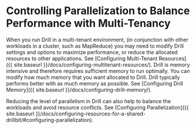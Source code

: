 # Controlling Parallelization to Balance Performance with Multi-Tenancy 

When you run Drill in a multi-tenant environment, (in conjunction with other workloads in a cluster, such as MapReduce) you may need to modify Drill settings and options to maximize performance, or reduce the allocated resources to other applications. See [Configuring Multi-Tenant Resources]({{ site.baseurl }}/docs/configuring-multitenant-resources/).
Drill is memory intensive and therefore requires sufficient memory to run optimally. You can modify how much memory that you want allocated to Drill. Drill typically performs better with as much memory as possible. See [Configuring Drill Memory]({{ site.baseurl }}/docs/configuring-drill-memory/).
 
Reducing the level of parallelism in Drill can also help to balance the workloads and avoid resource conflicts. See [Configuring Parallelization]({{ site.baseurl }}/docs/configuring-resources-for-a-shared-drillbit/#configuring-parallelization).

